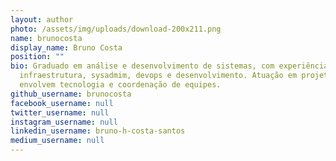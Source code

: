 ```yaml
---
layout: author
photo: /assets/img/uploads/download-200x211.png
name: brunocosta
display_name: Bruno Costa
position: ""
bio: Graduado em análise e desenvolvimento de sistemas, com experiência em
  infraestrutura, sysadmim, devops e desenvolvimento. Atuação em projetos que
  envolvem tecnologia e coordenação de equipes.
github_username: brunocosta
facebook_username: null
twitter_username: null
instagram_username: null
linkedin_username: bruno-h-costa-santos
medium_username: null
---
```


